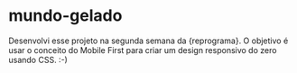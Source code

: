 # mundo-gelado
Desenvolvi esse projeto na segunda semana da {reprograma}. O objetivo é usar o conceito do Mobile First para criar um design responsivo do zero usando CSS. :-)

